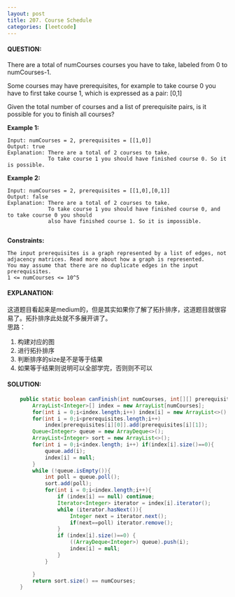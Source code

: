 ```yaml
---
layout: post
title: 207. Course Schedule
categories: [leetcode]
---
```

#### QUESTION:
There are a total of numCourses courses you have to take, labeled from 0 to numCourses-1.

Some courses may have prerequisites, for example to take course 0 you have to first take course 1, which is expressed as a pair: [0,1]

Given the total number of courses and a list of prerequisite pairs, is it possible for you to finish all courses?

 

**Example 1:**
```
Input: numCourses = 2, prerequisites = [[1,0]]
Output: true
Explanation: There are a total of 2 courses to take. 
             To take course 1 you should have finished course 0. So it is possible.
```
**Example 2:**

```
Input: numCourses = 2, prerequisites = [[1,0],[0,1]]
Output: false
Explanation: There are a total of 2 courses to take. 
             To take course 1 you should have finished course 0, and to take course 0 you should
             also have finished course 1. So it is impossible.
 

```
**Constraints:**

```
The input prerequisites is a graph represented by a list of edges, not adjacency matrices. Read more about how a graph is represented.
You may assume that there are no duplicate edges in the input prerequisites.
1 <= numCourses <= 10^5
```
#### EXPLANATION:
这道题目看起来是medium的，但是其实如果你了解了拓扑排序，这道题目就很容易了。拓扑排序此处就不多展开讲了。  
思路：  
1. 构建对应的图
2. 进行拓扑排序
3. 判断排序的size是不是等于结果
4. 如果等于结果则说明可以全部学完，否则则不可以

#### SOLUTION:
```java
    public static boolean canFinish(int numCourses, int[][] prerequisites) {
        ArrayList<Integer>[] index = new ArrayList[numCourses];
        for(int i = 0;i<index.length;i++) index[i] = new ArrayList<>();
        for(int i = 0;i<prerequisites.length;i++)
            index[prerequisites[i][0]].add(prerequisites[i][1]);
        Queue<Integer> queue = new ArrayDeque<>();
        ArrayList<Integer> sort = new ArrayList<>();
        for(int i = 0;i<index.length; i++) if(index[i].size()==0){
            queue.add(i);
            index[i] = null;
        }
        while (!queue.isEmpty()){
            int poll = queue.poll();
            sort.add(poll);
            for(int i = 0;i<index.length;i++){
                if (index[i] == null) continue;
                Iterator<Integer> iterator = index[i].iterator();
                while (iterator.hasNext()){
                    Integer next = iterator.next();
                    if(next==poll) iterator.remove();
                }
                if (index[i].size()==0) {
                    ((ArrayDeque<Integer>) queue).push(i);
                    index[i] = null;
                }
            }

        }
        return sort.size() == numCourses;
    }
```
